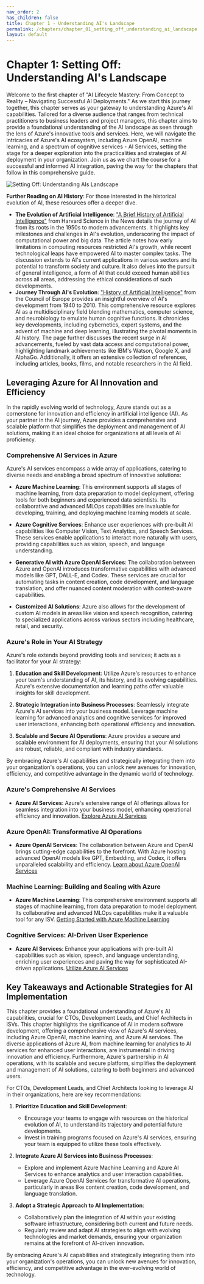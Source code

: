 ```yaml
---
nav_order: 2
has_children: false
title: Chapter 1 - Understanding AI's Landscape
permalink: /chapters/chapter_01_setting_off_understanding_ai_landscape
layout: default
---
```


# Chapter 1: Setting Off: Understanding AI's Landscape

Welcome to the first chapter of "AI Lifecycle Mastery: From Concept to Reality – Navigating Successful AI Deployments." As we start this journey together, this chapter serves as your gateway to understanding Azure's AI capabilities. Tailored for a diverse audience that ranges from technical practitioners to business leaders and project managers, this chapter aims to provide a foundational understanding of the AI landscape as seen through the lens of Azure's innovative tools and services. Here, we will navigate the intricacies of Azure's AI ecosystem, including Azure OpenAI, machine learning, and a spectrum of cognitive services - AI Services, setting the stage for a deeper exploration into the practicalities and strategies of AI deployment in your organization. Join us as we chart the course for a successful and informed AI integration, paving the way for the chapters that follow in this comprehensive guide.

![Setting Off: Understanding AIs Landscape](./../media/chapter1.jpg)

**Further Reading on AI History**: For those interested in the historical evolution of AI, these resources offer a deeper dive.

- **The Evolution of Artificial Intelligence**: ["A Brief History of Artificial Intelligence"](https://sitn.hms.harvard.edu/flash/2017/history-artificial-intelligence/) from Harvard Science in the News details the journey of AI from its roots in the 1950s to modern advancements. It highlights key milestones and challenges in AI's evolution, underscoring the impact of computational power and big data. The article notes how early limitations in computing resources restricted AI's growth, while recent technological leaps have empowered AI to master complex tasks. The discussion extends to AI's current applications in various sectors and its potential to transform society and culture. It also delves into the pursuit of general intelligence, a form of AI that could exceed human abilities across all areas, addressing the ethical considerations of such developments.
- **Journey Through AI's Evolution**: ["History of Artificial Intelligence"](https://www.coe.int/en/web/artificial-intelligence/history-of-ai) from the Council of Europe provides an insightful overview of AI's development from 1940 to 2010. This comprehensive resource explores AI as a multidisciplinary field blending mathematics, computer science, and neurobiology to emulate human cognitive functions. It chronicles key developments, including cybernetics, expert systems, and the advent of machine and deep learning, illustrating the pivotal moments in AI history. The page further discusses the recent surge in AI advancements, fueled by vast data access and computational power, highlighting landmark achievements like IBM's Watson, Google X, and AlphaGo. Additionally, it offers an extensive collection of references, including articles, books, films, and notable researchers in the AI field.

## Leveraging Azure for AI Innovation and Efficiency

In the rapidly evolving world of technology, Azure stands out as a cornerstone for innovation and efficiency in artificial intelligence (AI). As your partner in the AI journey, Azure provides a comprehensive and scalable platform that simplifies the deployment and management of AI solutions, making it an ideal choice for organizations at all levels of AI proficiency.

### Comprehensive AI Services in Azure

Azure's AI services encompass a wide array of applications, catering to diverse needs and enabling a broad spectrum of innovative solutions:

- **Azure Machine Learning**: This environment supports all stages of machine learning, from data preparation to model deployment, offering tools for both beginners and experienced data scientists. Its collaborative and advanced MLOps capabilities are invaluable for developing, training, and deploying machine learning models at scale.

- **Azure Cognitive Services**: Enhance user experiences with pre-built AI capabilities like Computer Vision, Text Analytics, and Speech Services. These services enable applications to interact more naturally with users, providing capabilities such as vision, speech, and language understanding.

- **Generative AI with Azure OpenAI Services**: The collaboration between Azure and OpenAI introduces transformative capabilities with advanced models like GPT, DALL-E, and Codex. These services are crucial for automating tasks in content creation, code development, and language translation, and offer nuanced content moderation with context-aware capabilities.

- **Customized AI Solutions**: Azure also allows for the development of custom AI models in areas like vision and speech recognition, catering to specialized applications across various sectors including healthcare, retail, and security.

### Azure's Role in Your AI Strategy

Azure's role extends beyond providing tools and services; it acts as a facilitator for your AI strategy:

1. **Education and Skill Development**: Utilize Azure's resources to enhance your team's understanding of AI, its history, and its evolving capabilities. Azure's extensive documentation and learning paths offer valuable insights for skill development.

2. **Strategic Integration into Business Processes**: Seamlessly integrate Azure's AI services into your business model. Leverage machine learning for advanced analytics and cognitive services for improved user interactions, enhancing both operational efficiency and innovation.

3. **Scalable and Secure AI Operations**: Azure provides a secure and scalable environment for AI deployments, ensuring that your AI solutions are robust, reliable, and compliant with industry standards.

By embracing Azure's AI capabilities and strategically integrating them into your organization's operations, you can unlock new avenues for innovation, efficiency, and competitive advantage in the dynamic world of technology.

### Azure's Comprehensive AI Services

- **Azure AI Services**: Azure's extensive range of AI offerings allows for seamless integration into your business model, enhancing operational efficiency and innovation. [Explore Azure AI Services](https://docs.microsoft.com/en-us/azure/ai/)

### Azure OpenAI: Transformative AI Operations

- **Azure OpenAI Services**: The collaboration between Azure and OpenAI brings cutting-edge capabilities to the forefront. With Azure hosting advanced OpenAI models like GPT, Embedding, and Codex, it offers unparalleled scalability and efficiency. [Learn about Azure OpenAI Services](https://azure.microsoft.com/en-us/services/openai/)

### Machine Learning: Building and Scaling with Azure

- **Azure Machine Learning**: This comprehensive environment supports all stages of machine learning, from data preparation to model deployment. Its collaborative and advanced MLOps capabilities make it a valuable tool for any ISV. [Getting Started with Azure Machine Learning](https://docs.microsoft.com/en-us/azure/machine-learning/)

### Cognitive Services: AI-Driven User Experience

- **Azure AI Services**: Enhance your applications with pre-built AI capabilities such as vision, speech, and language understanding, enriching user experiences and paving the way for sophisticated AI-driven applications. [Utilize Azure AI Services](https://learn.microsoft.com/en-us/azure/ai-services/)

## Key Takeaways and Actionable Strategies for AI Implementation

This chapter provides a foundational understanding of Azure's AI capabilities, crucial for CTOs, Development Leads, and Chief Architects in ISVs. This chapter highlights the significance of AI in modern software development, offering a comprehensive view of Azure's AI services, including Azure OpenAI, machine learning, and Azure AI services. The diverse applications of Azure AI, from machine learning for analytics to AI services for enhanced user interactions, are instrumental in driving innovation and efficiency. Furthermore, Azure's partnership in AI operations, with its scalable and secure platform, simplifies the deployment and management of AI solutions, catering to both beginners and advanced users.

For CTOs, Development Leads, and Chief Architects looking to leverage AI in their organizations, here are key recommendations:

1. **Prioritize Education and Skill Development**:
   - Encourage your teams to engage with resources on the historical evolution of AI, to understand its trajectory and potential future developments.
   - Invest in training programs focused on Azure's AI services, ensuring your team is equipped to utilize these tools effectively.

2. **Integrate Azure AI Services into Business Processes**:
   - Explore and implement Azure Machine Learning and Azure AI Services to enhance analytics and user interaction capabilities.
   - Leverage Azure OpenAI Services for transformative AI operations, particularly in areas like content creation, code development, and language translation.

3. **Adopt a Strategic Approach to AI Implementation**:
   - Collaboratively plan the integration of AI within your existing software infrastructure, considering both current and future needs.
   - Regularly review and adapt AI strategies to align with evolving technologies and market demands, ensuring your organization remains at the forefront of AI-driven innovation.

By embracing Azure's AI capabilities and strategically integrating them into your organization's operations, you can unlock new avenues for innovation, efficiency, and competitive advantage in the ever-evolving world of technology.
